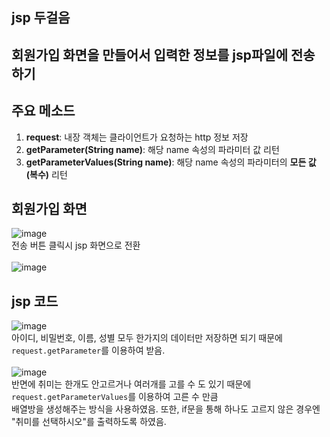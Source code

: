 ## jsp 두걸음
## 회원가입 화면을 만들어서 입력한 정보를 jsp파일에 전송하기
## 주요 메소드
1. **request**: 내장 객체는 클라이언트가 요청하는 http 정보 저장
2. **getParameter(String name)**: 해당 name 속성의 파라미터 값 리턴
3. **getParameterValues(String name)**: 해당 name 속성의 파라미터의 **모든 값(복수)**  리턴

## 회원가입 화면
![image](https://github.com/hwan06/jsp-second/assets/114748934/6971fd81-25d0-45a8-a373-148f0d798fc3)   
전송 버튼 클릭시 jsp 화면으로 전환   
<br>
![image](https://github.com/hwan06/jsp-second/assets/114748934/68ca1b3f-756e-4b07-a331-f70077c3a4f6)   

## jsp 코드
![image](https://github.com/hwan06/jsp-second/assets/114748934/3b8a0526-b962-45c2-bf5e-dc8ceb74ad8d)   
아이디, 비밀번호, 이름, 성별 모두 한가지의 데이터만 저장하면 되기 때문에 ```request.getParameter```를 이용하여 받음.   
<br>
![image](https://github.com/hwan06/jsp-second/assets/114748934/3317cf6e-9d0e-4880-8741-f0ac3d0ec760)   
반면에 취미는 한개도 안고르거나 여러개를 고를 수 도 있기 때문에 ```request.getParameterValues```를 이용하여 고른 수 만큼   
배열방을 생성해주는 방식을 사용하였음. 또한, if문을 통해 하나도 고르지 않은 경우엔 "취미를 선택하시오"를 출력하도록 하였음.
